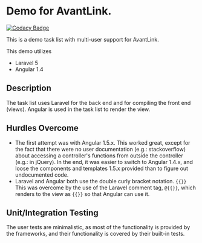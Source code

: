 # Demo for AvantLink.

[![Codacy Badge](https://api.codacy.com/project/badge/Grade/c705e6d6e10e4c96ade315231656bbfb)](https://www.codacy.com/app/jbspublic/AvantLink?utm_source=github.com&amp;utm_medium=referral&amp;utm_content=jbsaige/AvantLink&amp;utm_campaign=Badge_Grade)

This is a demo task list with multi-user support for AvantLink.

This demo utilizes

* Laravel 5
* Angular 1.4


## Description

The task list uses Laravel for the back end and for compiling the front end (views).  Angular is used in the task list to render the view.

## Hurdles Overcome

* The first attempt was with Angular 1.5.x.
This worked great, except for the fact that there were no user documentation (e.g.: stackoverflow) about accessing a controller's functions from outside the controller (e.g.: in jQuery).
In the end, it was easier to switch to Angular 1.4.x, and loose the components and templates 1.5.x provided than to figure out undocumented code.
* Laravel and Angular both use the double curly bracket notation. `{{}}`
This was overcome by the use of the Laravel comment tag, `@{{}}`, which renders to the view as `{{}}` so that Angular can use it.

## Unit/Integration Testing

The user tests are minimalistic, as most of the functionality is provided by the frameworks, and their functionality is covered by their built-in tests.

